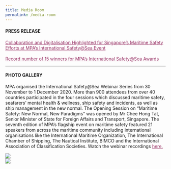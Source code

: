 ```yaml
---
title: Media Room
permalink: /media-room
---
```

<div class="row mx-0">
  <div class="col is-12 mx-auto text-center">
    <h4 class="mb-4 text-dark">PRESS RELEASE</h4>
    <p class="mt-4">
      <span style="text-decoration: underline;">
        <span style="color: #5c1d5e;">
          <a href="https://www.mpa.gov.sg/web/portal/home/media-centre/news-releases/detail/5a184c6e-4fd5-41c7-ad9a-c87b0716b6eb" style="color: #993366; text-decoration: underline;">Collaboration and Digitalisation Highlighted for Singapore’s Maritime Safety Efforts at MPA’s International Safety@Sea Event</a>
        </span>
      </span>
      <br>
      <br>
      <span style="text-decoration: underline;">
        <span style="color: #5c1d5e;">
          <a href="https://www.mpa.gov.sg/web/portal/home/media-centre/news-releases/detail/d146f655-cb88-4daf-aeaa-7c85b3da5a21" style="color: #993366; text-decoration: underline;">Record number of 15 winners for MPA’s International Safety@Sea Awards</a>
        </span>
      </span>
    </p>
    <hr class="my-5">
    <h4 class="mb-4 text-dark">PHOTO GALLERY</h4>
    <p class="mt-4">MPA organised the International Safety@Sea Webinar Series from 30 November to 1 December 2020. More than 900 attendees from over 40 countries participated in the four sessions which discussed maritime safety, seafarers’ mental health &amp; wellness, ship safety and incidents, as well as ship management in the new normal. The Opening Session on “Maritime Safety: New Normal, New Paradigms” was opened by Mr Chee Hong Tat, Senior Minister of State for Foreign Affairs and Transport, Singapore. The seventh edition of MPA’s flagship event on maritime safety featured 21 speakers from across the maritime community including international organisations like the International Maritime Organization, The International Chamber of Shipping, The Nautical Institute, BIMCO and the International Association of Classification Societies. Watch the webinar recordings <a href="https://www.safetyatseaweek.com/events/programs.html" style="color: #993366; text-decoration: underline;">here.</a>
    </p>
    <div class="row px-3">
      <div class="col is-6 mb-4">
        <img src="https://i.levelupp.com/safetyatseaweek/Photo01.jpg" >
      </div>
      <div class="col is-6 mb-4">
        <img src="https://i.levelupp.com/safetyatseaweek/Photo02.jpg">
      </div>
    </div>
    <div class="row gallery-row gallery3 mx-0">
      <div class="col is-4 mb-4">
          <div class="media-height" style="background-image: url('/images/media/2020/1_Group_photo_OC.jpg');background-position: center; background-repeat: no-repeat; background-size: cover; "></div>
      </div>
      <div class="col is-4 mb-4">
          <div class="media-height" style="background-image: url('/images/media/2020/2_SMS_Chee_Hong_Tat_MOT.jpg');background-position: center; background-repeat: no-repeat; background-size: cover; "></div>
      </div>
      <div class="col is-4 mb-4">
          <div class="media-height" style="background-image: url('/images/media/2020/3_Heike_Deggim_IMO.jpg');background-position: center; background-repeat: no-repeat; background-size: cover; "></div>
      </div>
		</div>
		<div class="row">
      <div class="col is-4 mb-4">
        <a href="https://i.levelupp.com/safetyatseaweek/4_DSC03418_resized.jpg" data-lightbox="gallery2020">
          <div class="media-height" style="background-image: url('https://i.levelupp.com/safetyatseaweek/4_DSC03418_resized.jpg');background-position: center; background-repeat: no-repeat; background-size: cover; "></div>
        </a>
      </div>
      <div class="col is-4 mb-4">
        <a href="https://i.levelupp.com/safetyatseaweek/5_7911_resized.jpg" data-lightbox="gallery2020">
          <div class="media-height" style="background-image: url('https://i.levelupp.com/safetyatseaweek/5_7911_resized.jpg');background-position: center; background-repeat: no-repeat; background-size: cover; "></div>
        </a>
      </div>
      <div class="col is-4 mb-4">
        <a href="https://i.levelupp.com/safetyatseaweek/6_3434_resized.jpg" data-lightbox="gallery2020">
          <div class="media-height" style="background-image: url('https://i.levelupp.com/safetyatseaweek/6_3434_resized.jpg');background-position: center; background-repeat: no-repeat; background-size: cover; "></div>
        </a>
      </div>
		</div>
		<div class="row">
      <div class="col is-4 mb-4">
        <a href="https://i.levelupp.com/safetyatseaweek/7_Dr_Cao_Desheng_CHINA_MSA.jpg" data-lightbox="gallery2020">
          <div class="media-height" style="background-image: url('https://i.levelupp.com/safetyatseaweek/7_Dr_Cao_Desheng_CHINA_MSA.jpg');background-position: center; background-repeat: no-repeat; background-size: cover; "></div>
        </a>
      </div>
      <div class="col is-4 mb-4">
        <a href="https://i.levelupp.com/safetyatseaweek/8_Esben_Poulsson_ICS.jpg" data-lightbox="gallery2020">
          <div class="media-height" style="background-image: url('https://i.levelupp.com/safetyatseaweek/8_Esben_Poulsson_ICS.jpg');background-position: center; background-repeat: no-repeat; background-size: cover; "></div>
        </a>
      </div>
      <div class="col is-4 mb-4">
        <a href="https://i.levelupp.com/safetyatseaweek/9_OpeningSessionPanellists.jpg" data-lightbox="gallery2020">
          <div class="media-height" style="background-image: url('https://i.levelupp.com/safetyatseaweek/9_OpeningSessionPanellists.jpg');background-position: center; background-repeat: no-repeat; background-size: cover; "></div>
        </a>
      </div>
		</div>
		<div class="row">
      <div class="col is-4 mb-4">
        <a href="https://i.levelupp.com/safetyatseaweek/10_07959_resized.jpg" data-lightbox="gallery2020">
          <div class="media-height" style="background-image: url('https://i.levelupp.com/safetyatseaweek/10_07959_resized.jpg');background-position: center; background-repeat: no-repeat; background-size: cover; "></div>
        </a>
      </div>
      <div class="col is-4 mb-4">
        <a href="https://i.levelupp.com/safetyatseaweek/11_03285_resized.jpg" data-lightbox="gallery2020">
          <div class="media-height" style="background-image: url('https://i.levelupp.com/safetyatseaweek/11_03285_resized.jpg');background-position: center; background-repeat: no-repeat; background-size: cover; "></div>
        </a>
      </div>
      <div class="col is-4 mb-4">
        <a href="https://i.levelupp.com/safetyatseaweek/12_Jillian_Carson-Jackson_NI.jpg" data-lightbox="gallery2020">
          <div class="media-height" style="background-image: url('https://i.levelupp.com/safetyatseaweek/12_Jillian_Carson-Jackson_NI.jpg');background-position: center; background-repeat: no-repeat; background-size: cover; "></div>
        </a>
      </div>
		</div>
		<div class="row">
      <div class="col is-4 mb-4">
        <a href="https://i.levelupp.com/safetyatseaweek/13_3126_resized.jpg" data-lightbox="gallery2020">
          <div class="media-height" style="background-image: url('https://i.levelupp.com/safetyatseaweek/13_3126_resized.jpg');background-position: center; background-repeat: no-repeat; background-size: cover; "></div>
        </a>
      </div>
      <div class="col is-4 mb-4">
        <a href="https://i.levelupp.com/safetyatseaweek/14_3134_resized.jpg" data-lightbox="gallery2020">
          <div class="media-height" style="background-image: url('https://i.levelupp.com/safetyatseaweek/14_3134_resized.jpg');background-position: center; background-repeat: no-repeat; background-size: cover; "></div>
        </a>
      </div>
      <div class="col is-4 mb-4">
        <a href="https://i.levelupp.com/safetyatseaweek/15_3137_resized.jpg" data-lightbox="gallery2020">
          <div class="media-height" style="background-image: url('https://i.levelupp.com/safetyatseaweek/15_3137_resized.jpg');background-position: center; background-repeat: no-repeat; background-size: cover; "></div>
        </a>
      </div>
		</div>
		<div class="row">
      <div class="col is-4 mb-4">
        <a href="https://i.levelupp.com/safetyatseaweek/16_03500_resized.jpg" data-lightbox="gallery2020">
          <div class="media-height" style="background-image: url('https://i.levelupp.com/safetyatseaweek/16_03500_resized.jpg');background-position: center; background-repeat: no-repeat; background-size: cover; "></div>
        </a>
      </div>
      <div class="col is-4 mb-4">
        <a href="https://i.levelupp.com/safetyatseaweek/17_3177_resized.jpg" data-lightbox="gallery2020">
          <div class="media-height" style="background-image: url('https://i.levelupp.com/safetyatseaweek/17_3177_resized.jpg');background-position: center; background-repeat: no-repeat; background-size: cover; "></div>
        </a>
      </div>
      <div class="col is-4 mb-4">
        <a href="https://i.levelupp.com/safetyatseaweek/18_3228_resized.jpg" data-lightbox="gallery2020">
          <div class="media-height" style="background-image: url('https://i.levelupp.com/safetyatseaweek/18_3228_resized.jpg');background-position: center; background-repeat: no-repeat; background-size: cover; "></div>
        </a>
      </div>
		</div>
		<div class="row">
      <div class="col is-4 mb-4">
        <a href="https://i.levelupp.com/safetyatseaweek/19_3123_resized.jpg" data-lightbox="gallery2020">
          <div class="media-height" style="background-image: url('https://i.levelupp.com/safetyatseaweek/19_3123_resized.jpg');background-position: center; background-repeat: no-repeat; background-size: cover; "></div>
        </a>
      </div>
      <div class="col is-4 mb-4">
        <a href="https://i.levelupp.com/safetyatseaweek/20_3154_resized.jpg" data-lightbox="gallery2020">
          <div class="media-height" style="background-image: url('https://i.levelupp.com/safetyatseaweek/20_3154_resized.jpg');background-position: center; background-repeat: no-repeat; background-size: cover; "></div>
        </a>
      </div>
      <div class="col is-4 mb-4">
        <a href="https://i.levelupp.com/safetyatseaweek/21_3257_resized.jpg" data-lightbox="gallery2020">
          <div class="media-height" style="background-image: url('https://i.levelupp.com/safetyatseaweek/21_3257_resized.jpg');background-position: center; background-repeat: no-repeat; background-size: cover; "></div>
        </a>
      </div>
		</div>
		<div class="row">
      <div class="col is-4 mb-4">
        <a href="https://i.levelupp.com/safetyatseaweek/22_3311_resized.jpg" data-lightbox="gallery2020">
          <div class="media-height" style="background-image: url('https://i.levelupp.com/safetyatseaweek/22_3311_resized.jpg');background-position: center; background-repeat: no-repeat; background-size: cover; "></div>
        </a>
      </div>
      <div class="col is-4 mb-4">
        <a href="https://i.levelupp.com/safetyatseaweek/23_Jakob_Larsen_BIMCO.jpg" data-lightbox="gallery2020">
          <div class="media-height" style="background-image: url('https://i.levelupp.com/safetyatseaweek/23_Jakob_Larsen_BIMCO.jpg');background-position: center; background-repeat: no-repeat; background-size: cover; "></div>
        </a>
      </div>
      <div class="col is-4 mb-4">
        <a href="https://i.levelupp.com/safetyatseaweek/24_2380_resized.jpg" data-lightbox="gallery2020">
          <div class="media-height" style="background-image: url('https://i.levelupp.com/safetyatseaweek/24_2380_resized.jpg');background-position: center; background-repeat: no-repeat; background-size: cover; "></div>
        </a>
      </div>
		</div>
		<div class="row">
      <div class="col is-4 mb-4">
        <a href="https://i.levelupp.com/safetyatseaweek/25_2330_resized.jpg" data-lightbox="gallery2020">
          <div class="media-height" style="background-image: url('https://i.levelupp.com/safetyatseaweek/25_2330_resized.jpg');background-position: center; background-repeat: no-repeat; background-size: cover; "></div>
        </a>
      </div>
      <div class="col is-4 mb-4">
        <a href="https://i.levelupp.com/safetyatseaweek/26_2366_resized.jpg" data-lightbox="gallery2020">
          <div class="media-height" style="background-image: url('https://i.levelupp.com/safetyatseaweek/26_2366_resized.jpg');background-position: center; background-repeat: no-repeat; background-size: cover; "></div>
        </a>
      </div>
      <div class="col is-4 mb-4">
        <a href="https://i.levelupp.com/safetyatseaweek/27_2415_resized.jpg" data-lightbox="gallery2020">
          <div class="media-height" style="background-image: url('https://i.levelupp.com/safetyatseaweek/27_2415_resized.jpg');background-position: center; background-repeat: no-repeat; background-size: cover; "></div>
        </a>
      </div>
		</div>
		<div class="row">
      <div class="col is-4 mb-4">
        <a href="https://i.levelupp.com/safetyatseaweek/28_2292_resized.jpg" data-lightbox="gallery2020">
          <div class="media-height" style="background-image: url('https://i.levelupp.com/safetyatseaweek/28_2292_resized.jpg');background-position: center; background-repeat: no-repeat; background-size: cover; "></div>
        </a>
      </div>
      <div class="col is-4 mb-4">
        <a href="https://i.levelupp.com/safetyatseaweek/29_2261_resized.jpg" data-lightbox="gallery2020">
          <div class="media-height" style="background-image: url('https://i.levelupp.com/safetyatseaweek/29_2261_resized.jpg');background-position: center; background-repeat: no-repeat; background-size: cover; "></div>
        </a>
      </div>
      <div class="col is-4 mb-4">
        <a href="https://i.levelupp.com/safetyatseaweek/30_Koichi_Fujiwara_IACS.jpg" data-lightbox="gallery2020">
          <div class="media-height" style="background-image: url('https://i.levelupp.com/safetyatseaweek/30_Koichi_Fujiwara_IACS.jpg');background-position: center; background-repeat: no-repeat; background-size: cover; "></div>
        </a>
      </div>
		</div>
		<div class="row">
      <div class="col is-4 mb-4">
        <a href="https://i.levelupp.com/safetyatseaweek/31_2670_resized.jpg" data-lightbox="gallery2020">
          <div class="media-height" style="background-image: url('https://i.levelupp.com/safetyatseaweek/31_2670_resized.jpg');background-position: center; background-repeat: no-repeat; background-size: cover; "></div>
        </a>
      </div>
      <div class="col is-4 mb-4">
        <a href="https://i.levelupp.com/safetyatseaweek/32_2546_resized.jpg" data-lightbox="gallery2020">
          <div class="media-height" style="background-image: url('https://i.levelupp.com/safetyatseaweek/32_2546_resized.jpg');background-position: center; background-repeat: no-repeat; background-size: cover; "></div>
        </a>
      </div>
      <div class="col is-4 mb-4">
        <a href="https://i.levelupp.com/safetyatseaweek/33_2583_resized.jpg" data-lightbox="gallery2020">
          <div class="media-height" style="background-image: url('https://i.levelupp.com/safetyatseaweek/33_2583_resized.jpg');background-position: center; background-repeat: no-repeat; background-size: cover; "></div>
        </a>
      </div>
		</div>
		<div class="row">
      <div class="col is-4 mb-4">
        <a href="https://i.levelupp.com/safetyatseaweek/34_2511_resized.jpg" data-lightbox="gallery2020">
          <div class="media-height" style="background-image: url('https://i.levelupp.com/safetyatseaweek/34_2511_resized.jpg');background-position: center; background-repeat: no-repeat; background-size: cover; "></div>
        </a>
      </div>
      <div class="col is-4 mb-4">
        <a href="https://i.levelupp.com/safetyatseaweek/35_2684_resized.jpg" data-lightbox="gallery2020">
          <div class="media-height" style="background-image: url('https://i.levelupp.com/safetyatseaweek/35_2684_resized.jpg');background-position: center; background-repeat: no-repeat; background-size: cover; "></div>
        </a>
      </div>
    </div>
    <h4 class="mb-4 text-dark">
      <br>2019
    </h4>
    <p class="mt-4">MPA held the sixth edition of the annual International Safety@Sea Week in August 2019 to raise safety awareness and instill a safety-first culture at sea. As part of MPA’s flagship event on maritime safety, the fourth International Safety@Sea Conference centered on the theme of ‘Maritime Safety in a Digital Age’. Attended by nearly 300 international maritime professionals from 29 countries, the event facilitated a dynamic exchange of ideas and best practices on enhancing maritime safety.</p> ` <div class="row gallery-row gallery3 mx-0">
      <div class="col is-4 mb-4">
        <a href="https://i.levelupp.com/safetyatseaweek/MPA-ISAS2019-01.jpg" data-lightbox="media">
          <div class="media-height" style="background-image: url('https://i.levelupp.com/safetyatseaweek/MPA-ISAS2019-01.jpg');background-position: center; background-repeat: no-repeat; background-size: cover; "></div>
        </a>
      </div>
      <div class="col is-4 mb-4">
        <a href="https://i.levelupp.com/safetyatseaweek/MPA-ISAS2019-02.jpg" data-lightbox="media">
          <div class="media-height" style="background-image: url('https://i.levelupp.com/safetyatseaweek/MPA-ISAS2019-02.jpg');background-position: center; background-repeat: no-repeat; background-size: cover; "></div>
        </a>
      </div>
      <div class="col is-4 mb-4">
        <a href="https://i.levelupp.com/safetyatseaweek/MPA-ISAS2019-04.jpg" data-lightbox="media">
          <div class="media-height" style="background-image: url('https://i.levelupp.com/safetyatseaweek/MPA-ISAS2019-04.jpg');background-position: center; background-repeat: no-repeat; background-size: cover; "></div>
        </a>
      </div>
		</div>
		<div class="row">
      <div class="col is-4 mb-4">
        <a href="https://i.levelupp.com/safetyatseaweek/MPA-ISAS2019-05.jpg" data-lightbox="media">
          <div class="media-height" style="background-image: url('https://i.levelupp.com/safetyatseaweek/MPA-ISAS2019-05.jpg');background-position: center; background-repeat: no-repeat; background-size: cover; "></div>
        </a>
      </div>
      <div class="col is-4 mb-4">
        <a href="https://i.levelupp.com/safetyatseaweek/MPA-ISAS2019-06.jpg" data-lightbox="media">
          <div class="media-height" style="background-image: url('https://i.levelupp.com/safetyatseaweek/MPA-ISAS2019-06.jpg');background-position: center; background-repeat: no-repeat; background-size: cover; "></div>
        </a>
      </div>
      <div class="col is-4 mb-4">
        <a href="https://i.levelupp.com/safetyatseaweek/MPA-ISAS2019-03.jpg" data-lightbox="media">
          <div class="media-height" style="background-image: url('https://i.levelupp.com/safetyatseaweek/MPA-ISAS2019-03.jpg');background-position: center; background-repeat: no-repeat; background-size: cover; "></div>
        </a>
      </div>
		</div>
		<div class="row">
      <div class="col is-4 mb-4">
        <a href="https://i.levelupp.com/safetyatseaweek/MPA-ISAS2019-07.jpg" data-lightbox="media">
          <div class="media-height" style="background-image: url('https://i.levelupp.com/safetyatseaweek/MPA-ISAS2019-07.jpg');background-position: center; background-repeat: no-repeat; background-size: cover; "></div>
        </a>
      </div>
      <div class="col is-4 mb-4">
        <a href="https://i.levelupp.com/safetyatseaweek/MPA-ISAS2019-08.jpg" data-lightbox="media">
          <div class="media-height" style="background-image: url('https://i.levelupp.com/safetyatseaweek/MPA-ISAS2019-08.jpg');background-position: center; background-repeat: no-repeat; background-size: cover; "></div>
        </a>
      </div>
      <div class="col is-4 mb-4">
        <a href="https://i.levelupp.com/safetyatseaweek/MPA-ISAS2019-09.jpg" data-lightbox="media">
          <div class="media-height" style="background-image: url('https://i.levelupp.com/safetyatseaweek/MPA-ISAS2019-09.jpg');background-position: center; background-repeat: no-repeat; background-size: cover; "></div>
        </a>
      </div>
		</div>
		<div class="row">
      <div class="col is-4 mb-4">
        <a href="https://i.levelupp.com/safetyatseaweek/MPA-ISAS2019-11.jpg" data-lightbox="media">
          <div class="media-height" style="background-image: url('https://i.levelupp.com/safetyatseaweek/MPA-ISAS2019-11.jpg');background-position: center; background-repeat: no-repeat; background-size: cover; "></div>
        </a>
      </div>
      <div class="col is-4 mb-4">
        <a href="https://i.levelupp.com/safetyatseaweek/MPA-ISAS2019-10.jpg" data-lightbox="media">
          <div class="media-height" style="background-image: url('https://i.levelupp.com/safetyatseaweek/MPA-ISAS2019-10.jpg');background-position: center; background-repeat: no-repeat; background-size: cover; "></div>
        </a>
      </div>
      <div class="col is-4 mb-4">
        <a href="https://i.levelupp.com/safetyatseaweek/MPA-ISAS2019-12.jpg" data-lightbox="media">
          <div class="media-height" style="background-image: url('https://i.levelupp.com/safetyatseaweek/MPA-ISAS2019-12.jpg');background-position: center; background-repeat: no-repeat; background-size: cover; "></div>
        </a>
      </div>
		</div>
		<div class="row">
      <div class="col is-4 mb-4">
        <a href="https://i.levelupp.com/safetyatseaweek/MPA-ISAS2019-13.jpg" data-lightbox="media">
          <div class="media-height" style="background-image: url('https://i.levelupp.com/safetyatseaweek/MPA-ISAS2019-13.jpg');background-position: center; background-repeat: no-repeat; background-size: cover; "></div>
        </a>
      </div>
      <div class="col is-4 mb-4">
        <a href="https://i.levelupp.com/safetyatseaweek/MPA-ISAS2019-14.jpg" data-lightbox="media">
          <div class="media-height" style="background-image: url('https://i.levelupp.com/safetyatseaweek/MPA-ISAS2019-14.jpg');background-position: center; background-repeat: no-repeat; background-size: cover; "></div>
        </a>
      </div>
    </div>
    <hr class="my-5">
    <h4 class="mb-4 text-dark">VIDEO GALLERY</h4>
    <div class="row">
      <div class="col is-6 mb-4">
        <div class="bp-youtube">
          <iframe class="embed-responsive-item" src="https://www.youtube.com/embed/6kPSPpQ2hwE" allowfullscreen="allowfullscreen"></iframe>
        </div>
        <h4 class="text-info">Maritime Singapore United</h4>
        <p>A tribute to our MaritimeSG workers. <br>A salute from MPA, Singapore Maritime Foundation, Singapore Shipping Association and Singapore Maritime Officers’ Union to all working tirelessly to keep the Port of Singapore running, the goods moving and the economy going. </p>
      </div>
      <div class="col is-6 mb-4">
        <div class="bp-youtube">
          <iframe class="embed-responsive-item" src="https://www.youtube.com/embed/4CVp07MvNUs" allowfullscreen="allowfullscreen"></iframe>
        </div>
        <h4 class="text-info">MPA Next-Generation Patrol Craft</h4>
        <p>The Maritime and Port Authority of Singapore (MPA) has launched six next-generation patrol craft to enhance its frontline capabilities to ensure navigational safety, and enhance the protection of the marine environment in the Port of Singapore.</p>
      </div>
    </div>
    <div class="row">
      <div class="col is-6 mb-4">
        <div class="bp-youtube">
          <iframe class="embed-responsive-item" src="https://www.youtube.com/embed/3oQ1xwG73ts" allowfullscreen="allowfullscreen"></iframe>
        </div>
        <h4 class="text-info">Opening Session: Maritime Safety: New Normal, New Paradigms</h4>
        <p>Full Recording</p>
      </div>
      <div class="col is-6 mb-4">
        <div class="bp-youtube">
          <iframe class="embed-responsive-item" src="https://www.youtube.com/embed/LycGtmXulUQ" allowfullscreen="allowfullscreen"></iframe>
        </div>
        <h4 class="text-info">MPA International Safety@Sea Awards 2020</h4>
        <p>Full Recording</p>
      </div>
    </div>
    <div class="row">
      <div class="col is-6 mb-4">
        <div class="bp-youtube">
          <iframe class="embed-responsive-item" src="https://www.youtube.com/embed/5XUlhsuDDZQ" allowfullscreen="allowfullscreen"></iframe>
        </div>
        <h4 class="text-info">Plenary 1: Mental Health and Wellness – Helping Seafarers Cope Better during a Pandemic</h4>
        <p>Full Recording</p>
      </div>
      <div class="col is-6 mb-4">
        <div class="bp-youtube">
          <iframe class="embed-responsive-item" src="https://www.youtube.com/embed/gupLed09X_M" allowfullscreen="allowfullscreen"></iframe>
        </div>
        <h4 class="text-info">Plenary 2: Ship Safety – Reflecting on Incidents, Causality and the Way Forward</h4>
        <p>Full Recording</p>
      </div>
    </div>
    <div class="row">
      <div class="col is-6 mb-4">
        <div class="bp-youtube">
          <iframe class="embed-responsive-item" src="https://www.youtube.com/embed/2FkfhHQhrHg" allowfullscreen="allowfullscreen"></iframe>
        </div>
        <h4 class="text-info">Plenary 3: Ship Management – Lessons Learnt for Safety and Standards in the New Normal</h4>
        <p>Full Recording</p>
      </div>
      <div class="col is-6 mb-4">
      </div>
    </div>
  </div>
</div>
<style>
	.media-height {
    height: 25vh;
}
</style>